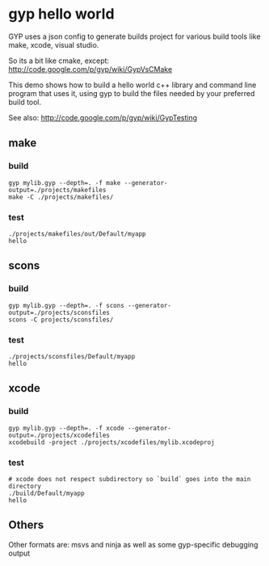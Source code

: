 # gyp hello world

GYP uses a json config to generate builds project for
various build tools like make, xcode, visual studio.

So its a bit like cmake, except: http://code.google.com/p/gyp/wiki/GypVsCMake

This demo shows how to build a hello world c++ library and command line program
that uses it, using gyp to build the files needed by your preferred build tool.

See also: http://code.google.com/p/gyp/wiki/GypTesting

## make

### build

    gyp mylib.gyp --depth=. -f make --generator-output=./projects/makefiles
    make -C ./projects/makefiles/

### test

    ./projects/makefiles/out/Default/myapp 
    hello


## scons

### build

    gyp mylib.gyp --depth=. -f scons --generator-output=./projects/sconsfiles
    scons -C projects/sconsfiles/

### test

    ./projects/sconsfiles/Default/myapp 
    hello


## xcode

### build

    gyp mylib.gyp --depth=. -f xcode --generator-output=./projects/xcodefiles
    xcodebuild -project ./projects/xcodefiles/mylib.xcodeproj

### test

    # xcode does not respect subdirectory so `build` goes into the main directory
    ./build/Default/myapp
    hello
    

## Others

Other formats are: msvs and ninja as well as some gyp-specific debugging output